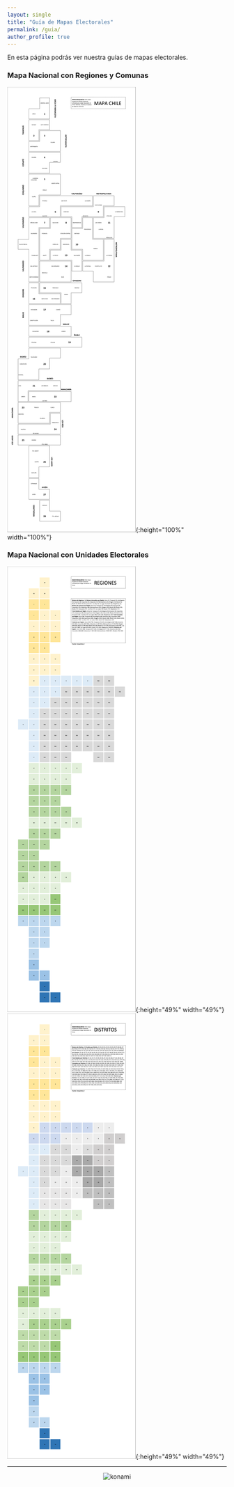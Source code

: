 ```yaml
---
layout: single
title: "Guía de Mapas Electorales"
permalink: /guia/
author_profile: true
---
```


En esta página podrás ver nuestra guías de mapas electorales.

### Mapa Nacional con Regiones y Comunas

![ep](/images/mapa/mapa_chile.png){:height="100%" width="100%"}


### Mapa Nacional con Unidades Electorales

![ep](/images/mapa/regiones.png){:height="49%" width="49%"} ![ep](/images/mapa/distritos.png){:height="49%" width="49%"}


---

<style>
.aligncenter {
    text-align: center;
}
</style>
<p class="aligncenter">
    <img src="/images/nes.png" width="30" height="30" alt="konami" />
</p>
<script src="/js/topsecret.js"></script>


<!-- Favicon -->
<link rel="apple-touch-icon" sizes="180x180" href="/apple-touch-icon.png">
<link rel="icon" type="image/png" sizes="32x32" href="/favicon-32x32.png">
<link rel="icon" type="image/png" sizes="16x16" href="/favicon-16x16.png">
<link rel="manifest" href="/site.webmanifest">
<link rel="mask-icon" href="/safari-pinned-tab.svg" color="#5bbad5">
<meta name="msapplication-TileColor" content="#b91d47">
<meta name="theme-color" content="#ffffff">
